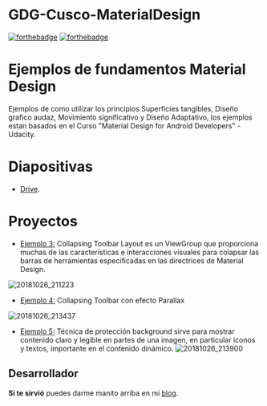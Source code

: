 # GDG-Cusco-MaterialDesign
[![forthebadge](https://forthebadge.com/images/badges/built-by-developers.svg)](https://forthebadge.com) [![forthebadge](https://forthebadge.com/images/badges/for-sharks.svg)](https://forthebadge.com)

Ejemplos de fundamentos Material Design
=======================================

Ejemplos de como utilizar los principios Superficies tangibles, Diseño grafico audaz, Movimiento significativo y Diseño Adaptativo, los ejemplos estan basados en el Curso "Material Design for Android Developers" - Udacity.

# Diapositivas
- [Drive](https://docs.google.com/presentation/d/1KIZOH42niNcuMmPbFWLTGF3KPQZ-qh465O3dQwqdATA/edit?usp=sharing).

# Proyectos

- [Ejemplo 3:](https://github.com/FahedHermoza/GDG-Cusco-MaterialDesign/tree/master/MD-Ejemplo3) Collapsing Toolbar Layout es un ViewGroup que proporciona muchas de las características e interacciones visuales para colapsar las barras de herramientas especificadas en las directrices de Material Design.

![20181026_211223](https://user-images.githubusercontent.com/8326973/56853112-f2fed880-68e8-11e9-9557-220c26bf4629.gif)

- [Ejemplo 4:](https://github.com/FahedHermoza/GDG-Cusco-MaterialDesign/tree/master/MD-Ejemplo4) Collapsing Toolbar con efecto Parallax

![20181026_213437](https://user-images.githubusercontent.com/8326973/56852976-6273c880-68e7-11e9-94a5-c3b8e7ec8830.gif)

- [Ejemplo 5:](https://github.com/FahedHermoza/GDG-Cusco-MaterialDesign/tree/master/MD-Ejemplo4) Técnica de protección background sirve para mostrar contenido claro y legible en partes de una imagen, en particular iconos y textos, importante en el contenido dinámico.
![20181026_213900](https://user-images.githubusercontent.com/8326973/56853060-5d634900-68e8-11e9-9379-aa38640c7c38.gif)

## Desarrollador
**Si te sirvió** puedes darme manito arriba en mi [blog](https://www.facebook.com/fahedhermoza/).



